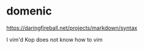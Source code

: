 # domenic

https://daringfireball.net/projects/markdown/syntax

I vim'd
Kop does not know how to vim

